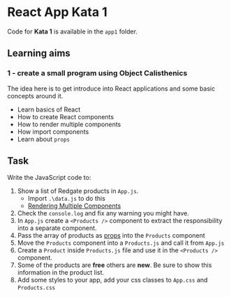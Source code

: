 # React App Kata 1

Code for **Kata 1** is available in the `app1` folder.

## Learning aims

### 1 - create a small program using Object Calisthenics

The idea here is to get introduce into React applications and some basic concepts around it.

* Learn basics of React
* How to create React components
* How to render multiple components
* How import components
* Learn about `props`

## Task

Write the JavaScript code to:

1. Show a list of Redgate products in `App.js`.
    * Import `.\data.js` to do this
    * [Rendering Multiple Components](https://facebook.github.io/react/docs/lists-and-keys.html#rendering-multiple-components)
2. Check the `console.log` and fix any warning you might have.
2. In `App.js` create a `<Products />` component to extract the responsibility into a separate component.
3. Pass the array of products as [props](https://facebook.github.io/react/docs/components-and-props.html) into the `Products` component
4. Move the `Products` component into a `Products.js` and call it from `App.js`
5. Create a `Product` inside `Products.js` file and use it in the `<Products />` component.
6. Some of the products are **free** others are **new**. Be sure to show this information in the product list.
7. Add some styles to your app, add your css classes to `App.css` and `Products.css`
